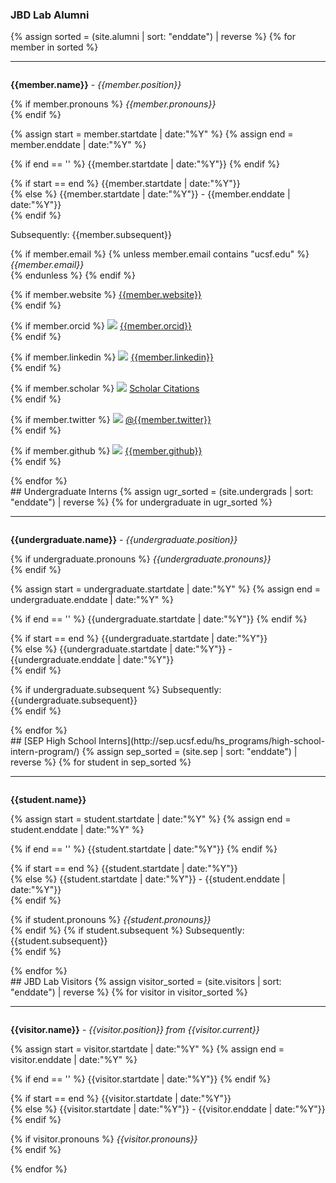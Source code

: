 ### JBD Lab Alumni
{% assign sorted = (site.alumni | sort: "enddate") | reverse %}
{% for member in sorted %}
<hr>
<div id = "{{member.name}}" style="padding-top: 60px; margin-top: -60px;">
<p><strong>{{member.name}}</strong> - <em>{{member.position}}</em><br>

{% if member.pronouns %}
<em>{{member.pronouns}}</em> <br>
{% endif %}

{% assign start = member.startdate | date:"%Y" %}
{% assign end = member.enddate | date:"%Y" %}

{% if end == '' %}
{{member.startdate | date:"%Y"}}
{% endif %}

{% if start == end %}
{{member.startdate | date:"%Y"}}<br>
{% else %}
{{member.startdate | date:"%Y"}} - {{member.enddate | date:"%Y"}}<br>
{% endif %}

Subsequently: {{member.subsequent}} <br>

{% if member.email %}
{% unless member.email contains "ucsf.edu" %}
<em>{{member.email}}</em> <br>
{% endunless %}
{% endif %}

{% if member.website %}
<a style="overflow-wrap: break-word;" href= "{{member.website}}">{{member.website}}</a> <br>
{% endif %}

{% if member.orcid %}
<a href="http://orcid.org"><img class="inline-block mem-icon" src="/static/img/logo/orcid_logo.svg"></a>
<a href="http://orcid.org/{{member.orcid}}"> {{member.orcid}}</a> <br>
{% endif %}

{% if member.linkedin %}
<a href="http://www.linkedin.com"><img class="inline-block mem-icon" src="/static/img/logo/linkedin_logo.svg"></a>
<a href= "http://www.linkedin.com/in/{{member.linkedin}}"> {{member.linkedin}} </a> <br>
{% endif %}

{% if member.scholar %}
<a href="http://scholar.google.com"><img class="inline-block mem-icon" src="/static/img/logo/gscholar_logo.svg"></a>
<a href= "http://scholar.google.com/citations?user={{member.scholar}}"> Scholar Citations </a> <br>
{% endif %}

{% if member.twitter %}
<a href="http://twitter.com"><img class="inline-block mem-icon" src="/static/img/logo/twitter_logo.svg"></a>
<a href= "http://twitter.com/{{member.twitter}}"> @{{member.twitter}} </a> <br>
{% endif %}

{% if member.github %}
<a href="http://github.com"><img class="inline-bloc mem-icon" src="/static/img/logo/github_logo.svg"></a>
<a href= "http://github.com/{{member.github}}"> {{member.github}} </a> <br>
{% endif %}
</p>
</div>
{% endfor %}

<br>
## Undergraduate Interns
{% assign ugr_sorted = (site.undergrads | sort: "enddate") | reverse %}
{% for undergraduate in ugr_sorted %}
<hr>
<div id = "{{undergraduate.name}}" style="padding-top: 60px; margin-top: -60px;">
<p><strong>{{undergraduate.name}}</strong> - <em>{{undergraduate.position}}</em><br>

{% if undergraduate.pronouns %}
<em>{{undergraduate.pronouns}}</em><br>
{% endif %}

{% assign start = undergraduate.startdate | date:"%Y" %}
{% assign end = undergraduate.enddate | date:"%Y" %}

{% if end == '' %}
{{undergraduate.startdate | date:"%Y"}}
{% endif %}

{% if start == end %}
{{undergraduate.startdate | date:"%Y"}}<br>
{% else %}
{{undergraduate.startdate | date:"%Y"}} - {{undergraduate.enddate | date:"%Y"}}<br>
{% endif %}

{% if undergraduate.subsequent %}
Subsequently: {{undergraduate.subsequent}}<br>
{% endif %}
</p>
</div> {% endfor %}


<br>
## [SEP High School Interns](http://sep.ucsf.edu/hs_programs/high-school-intern-program/)
{% assign sep_sorted = (site.sep | sort: "enddate") | reverse %}
{% for student in sep_sorted %}
<hr>
<div id = "{{student.name}}" style="padding-top: 60px; margin-top: -60px;">
<p><strong>{{student.name}}</strong><br>

{% assign start = student.startdate | date:"%Y" %}
{% assign end = student.enddate | date:"%Y" %}

{% if end == '' %}
{{student.startdate | date:"%Y"}}
{% endif %}

{% if start == end %}
{{student.startdate | date:"%Y"}}<br>
{% else %}
{{student.startdate | date:"%Y"}} - {{student.enddate | date:"%Y"}}<br>
{% endif %}

{% if student.pronouns %}
<em>{{student.pronouns}}</em> <br>
{% endif %}
{% if student.subsequent %}
Subsequently: {{student.subsequent}}<br>
{% endif %}
</p>
</div> {% endfor %}


<br>
## JBD Lab Visitors
{% assign visitor_sorted = (site.visitors | sort: "enddate") | reverse %}
{% for visitor in visitor_sorted %}
<hr>
<div id = "{{visitor.name}}" style="padding-top: 60px; margin-top: -60px;">
<p><strong>{{visitor.name}}</strong> - <em>{{visitor.position}} from {{visitor.current}}</em><br>

{% assign start = visitor.startdate | date:"%Y" %}
{% assign end = visitor.enddate | date:"%Y" %}

{% if end == '' %}
{{visitor.startdate | date:"%Y"}}
{% endif %}

{% if start == end %}
{{visitor.startdate | date:"%Y"}}<br>
{% else %}
{{visitor.startdate | date:"%Y"}} - {{visitor.enddate | date:"%Y"}}<br>
{% endif %}

{% if visitor.pronouns %}
<em>{{visitor.pronouns}}</em> <br>
{% endif %}
</p>
</div> {% endfor %}
